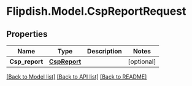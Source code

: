 # Flipdish.Model.CspReportRequest
## Properties

Name | Type | Description | Notes
------------ | ------------- | ------------- | -------------
**Csp_report** | [**CspReport**](CspReport.md) |  | [optional] 

[[Back to Model list]](../README.md#documentation-for-models) [[Back to API list]](../README.md#documentation-for-api-endpoints) [[Back to README]](../README.md)

